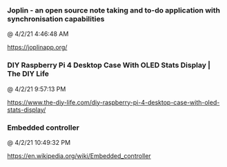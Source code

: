 ﻿

### Joplin - an open source note taking and to-do application with synchronisation capabilities
@ 4/2/21 4:46:48 AM

https://joplinapp.org/



### DIY Raspberry Pi 4 Desktop Case With OLED Stats Display | The DIY Life
@ 4/2/21 9:57:13 PM

https://www.the-diy-life.com/diy-raspberry-pi-4-desktop-case-with-oled-stats-display/



### Embedded controller
@ 4/2/21 10:49:32 PM

https://en.wikipedia.org/wiki/Embedded_controller

